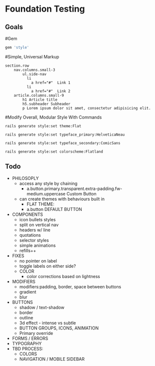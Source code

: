 Foundation Testing
==================

Goals
-----

#Gem
```ruby
gem 'style'
```

#Simple, Universal Markup
```slim
section.row
	nav.columns.small-3
		ul.side-nav
		  li
		    a href="#"  Link 1
		  li
		    a href="#"  Link 2
	article.columns.small-9
		h1 Article title
		h5.subheader Subheader
		p Lorem ipsum dolor sit amet, consectetur adipisicing elit.
```

#Modify Overall, Modular Style With Commands
```console
rails generate style:set theme:Flat
```

```console
rails generate style:set typeface_primary:HelveticaNeau
```

```console
rails generate style:set typeface_secondary:ComicSans
```

```console
rails generate style:set colorscheme:Flatland
```


Todo
----

* PHILOSOPLY
	* access any style by chaining
		* a.button.primary.transparent.extra-padding.fw-medium.uppercase Custom Button
	* can create themes with behaviours built in
		* FLAT THEME:
		* a.button DEFAULT BUTTON
* COMPONENTS
	* icon bullets styles
	* split on vertical nav
	* headers w/ line
	* quotations
	* selector styles
	* simple animations
	* refills++
* FIXES
	* no pointer on label
	* toggle labels on either side?
	* COLOR
		* color corrections based on lightness
* MODIFIERS
	* modifiers:padding, border, space between buttons
	* gradient
	* blur
* BUTTONS
	* shadow / text-shadow
	* border
	* outline
	* 3d effect - intense vs subtle
	* BUTTON GROUPS, ICONS, ANIMATION
	* Primary override
* FORMS / ERRORS
* TYPOGRAPHY
* TBD PROCESS:
	* COLORS
	* NAVIGATION / MOBILE SIDEBAR
